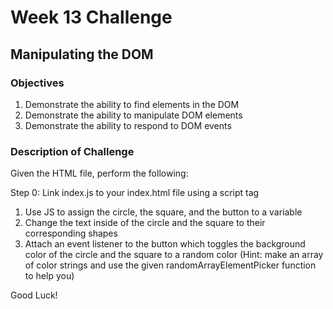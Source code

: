 
# Week 13 Challenge

## Manipulating the DOM

### Objectives

1. Demonstrate the ability to find elements in the DOM
2. Demonstrate the ability to manipulate DOM elements
3. Demonstrate the ability to respond to DOM events


### Description of Challenge

Given the HTML file, perform the following:

Step 0: Link index.js to your index.html file using a script tag

1. Use JS to assign the circle, the square, and the button to a variable
2. Change the text inside of the circle and the square to their corresponding shapes
3. Attach an event listener to the button which toggles the background color of the circle and the square to a random color (Hint: make an array of color strings and use the given randomArrayElementPicker function to help you)


Good Luck!